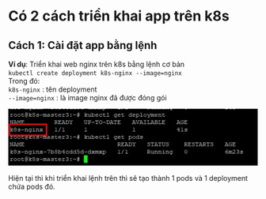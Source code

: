 # Có 2 cách triển khai app trên k8s
## Cách 1: Cài đặt app bằng lệnh
**Ví dụ**: Triển khai web nginx trên k8s bằng lệnh cơ bản  
`kubectl create deployment k8s-nginx --image=nginx`  
Trong đó:  
`k8s-nginx` : tên deployment  
`--image=nginx` : là image nginx đã được đóng gói  

<img src="/images/nginx-deployment.jpg">  

Hiện tại thì khi triển khai lệnh trên thì sẽ tạo thành 1 pods và 1 deployment chứa pods đó.  

   

                                  
